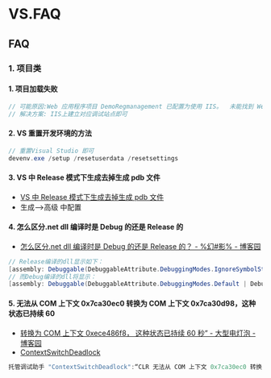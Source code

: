 # VS.FAQ

## FAQ

### 1. 项目类

#### 1. 项目加载失败

```c#
// 可能原因:Web 应用程序项目 DemoRegmanagement 已配置为使用 IIS。  未能找到 Web 服务器“http://127.0.0.1:11201/”。
// 解决方案: IIS上建立对应调试站点即可

```

#### 2. VS 重置开发环境的方法

```c#
// 重置Visual Studio 即可
devenv.exe /setup /resetuserdata /resetsettings
```

#### 3. VS 中 Release 模式下生成去掉生成 pdb 文件

- [VS 中 Release 模式下生成去掉生成 pdb 文件](https://blog.csdn.net/pukuimin1226/article/details/51819738)
- 生成-->高级 中配置

#### 4. 怎么区分.net dll 编译时是 Debug 的还是 Release 的

- [怎么区分.net dll 编译时是 Debug 的还是 Release 的？ - %幻#影% - 博客园](https://www.cnblogs.com/cmblogs/p/6374261.html)

```c#
// Release编译的dll显示如下：
[assembly: Debuggable(DebuggableAttribute.DebuggingModes.IgnoreSymbolStoreSequencePoints)]
// 而Debug编译的dll将显示：
[assembly: Debuggable(DebuggableAttribute.DebuggingModes.Default | DebuggableAttribute.DebuggingModes.DisableOptimizations | DebuggableAttribute.DebuggingModes.IgnoreSymbolStoreSequencePoints | DebuggableAttribute.DebuggingModes.EnableEditAndContinue)]

```

#### 5. 无法从 COM 上下文 0x7ca30ec0 转换为 COM 上下文 0x7ca30d98，这种状态已持续 60

- [转换为 COM 上下文 0xece486f8， 这种状态已持续 60 秒” - 大型电灯泡 - 博客园](https://www.cnblogs.com/zhangne/p/10857481.html)
- [ContextSwitchDeadlock](https://blog.csdn.net/qqq1994_0810/article/details/83151621)

```c#
托管调试助手 "ContextSwitchDeadlock":“CLR 无法从 COM 上下文 0x7ca30ec0 转换为 COM 上下文 0x7ca30d98，这种状态已持续 60
```
